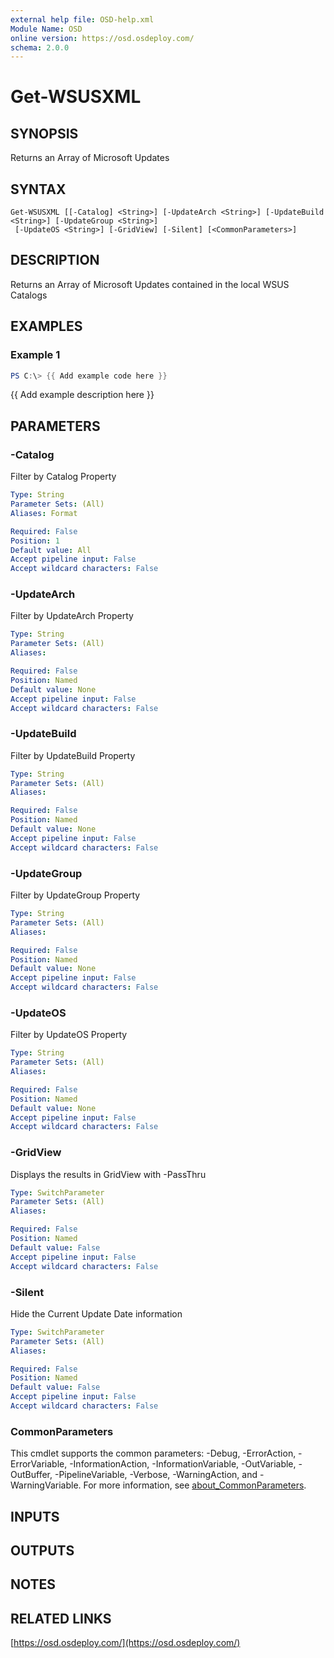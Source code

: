 ```yaml
---
external help file: OSD-help.xml
Module Name: OSD
online version: https://osd.osdeploy.com/
schema: 2.0.0
---
```


# Get-WSUSXML

## SYNOPSIS
Returns an Array of Microsoft Updates

## SYNTAX

```
Get-WSUSXML [[-Catalog] <String>] [-UpdateArch <String>] [-UpdateBuild <String>] [-UpdateGroup <String>]
 [-UpdateOS <String>] [-GridView] [-Silent] [<CommonParameters>]
```

## DESCRIPTION
Returns an Array of Microsoft Updates contained in the local WSUS Catalogs

## EXAMPLES

### Example 1
```powershell
PS C:\> {{ Add example code here }}
```

{{ Add example description here }}

## PARAMETERS

### -Catalog
Filter by Catalog Property

```yaml
Type: String
Parameter Sets: (All)
Aliases: Format

Required: False
Position: 1
Default value: All
Accept pipeline input: False
Accept wildcard characters: False
```

### -UpdateArch
Filter by UpdateArch Property

```yaml
Type: String
Parameter Sets: (All)
Aliases:

Required: False
Position: Named
Default value: None
Accept pipeline input: False
Accept wildcard characters: False
```

### -UpdateBuild
Filter by UpdateBuild Property

```yaml
Type: String
Parameter Sets: (All)
Aliases:

Required: False
Position: Named
Default value: None
Accept pipeline input: False
Accept wildcard characters: False
```

### -UpdateGroup
Filter by UpdateGroup Property

```yaml
Type: String
Parameter Sets: (All)
Aliases:

Required: False
Position: Named
Default value: None
Accept pipeline input: False
Accept wildcard characters: False
```

### -UpdateOS
Filter by UpdateOS Property

```yaml
Type: String
Parameter Sets: (All)
Aliases:

Required: False
Position: Named
Default value: None
Accept pipeline input: False
Accept wildcard characters: False
```

### -GridView
Displays the results in GridView with -PassThru

```yaml
Type: SwitchParameter
Parameter Sets: (All)
Aliases:

Required: False
Position: Named
Default value: False
Accept pipeline input: False
Accept wildcard characters: False
```

### -Silent
Hide the Current Update Date information

```yaml
Type: SwitchParameter
Parameter Sets: (All)
Aliases:

Required: False
Position: Named
Default value: False
Accept pipeline input: False
Accept wildcard characters: False
```

### CommonParameters
This cmdlet supports the common parameters: -Debug, -ErrorAction, -ErrorVariable, -InformationAction, -InformationVariable, -OutVariable, -OutBuffer, -PipelineVariable, -Verbose, -WarningAction, and -WarningVariable. For more information, see [about_CommonParameters](http://go.microsoft.com/fwlink/?LinkID=113216).

## INPUTS

## OUTPUTS

## NOTES

## RELATED LINKS

[https://osd.osdeploy.com/](https://osd.osdeploy.com/)

